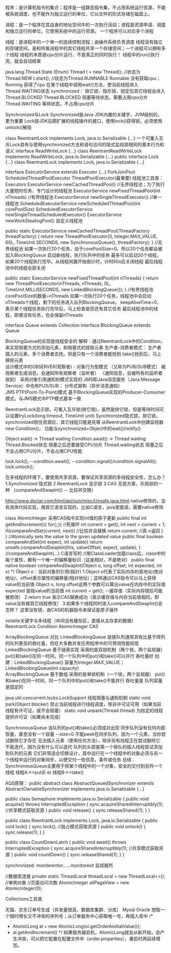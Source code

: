 程序：是计算机指令的集合；程序是一组静态指令集，不占用系统运行资源，不能被系统调度，也不能作为独立运行的单位，它以文件的形式存储在磁盘上。

进程：是一个程序在其自身的地址空间中的一次执行活动；进程是资源申请、调度和独立运行的单位，它使用系统中的运行资源。
        一个程序可以对应多个进程
        
线程：是进程中的一个单一的连续控制流程；由操作系统负责调度
        线程没有独立的存储空间，是和所属进程中的其它线程共享一个存储空间；一个进程可以拥有多个线程
        线程的本质是cpu分片运行，不是真正的同时执行！
        线程中的run()执行完，就会自动结束


java.lang.Thread.State (Enum)
Thread t = new Thread();  //状态为Thread.NEW
t.start();  //状态为Thread.RUNNABLE
    Runnable 没有获取cpu；Running 获得了cpu
    在某个线程中调用wait()方法，使当前线程进入Thread.WAITING状态
    synchronized： 排它锁，隐形锁，锁定后其它线程会进入Thread.BLOCKED
Thread.BLOCKED   阻塞等待状态，需要占用cpu分片
Thread.WAITING   等待状态，不占用cpu分片


Synchronized与Lock
Synchronized是Java JDK内置的关键字，JVM级别的，更为重要
Lock是JDK后期扩展的线程操作的接口，使用lock()获得锁，必须使用unlock()解锁


class ReentrantLock implements Lock, java.io.Serializable {...}
    一个可重入互斥Lock具有与使用synchronized方法和语句访问的隐式监视锁相同的基本行为和语义
interface ReadWriteLock {...}
class ReentrantReadWriteLock implements ReadWriteLock, java.io.Serializable {...}
public interface Lock {...}
class ReentrantLock implements Lock, java.io.Serializable {...}


interface ExecutorService extends Executor {...}
    ForkJoinPool
    ScheduledThreadPoolExecutor
    ThreadPoolExecutor(最重要)
线程池工具类：Executors 
    ExecutorService newCachedThreadPool()  //无界线程池；为了执行大量短时任务，专门设计的线程池
    ExecutorService newFixedThreadPool(int nThreads)  //有界线程池
    ExecutorService newSingleThreadExecutor()  //单一线程池
    ScheduledExecutorService newScheduledThreadPool(int corePoolSize)
    ScheduledExecutorService newSingleThreadScheduledExecutor()
    ExecutorService newWorkStealingPool()
自定义线程池

public static ExecutorService newCachedThreadPool(ThreadFactory threadFactory) {
        return new ThreadPoolExecutor(0, Integer.MAX_VALUE,
                                      60L, TimeUnit.SECONDS,
                                      new SynchronousQueue<Runnable>(),
                                      threadFactory);
    }
//无界线程池
如果一次执行20个任务，由于corePoolSize=0，所以20个任务都会被加入BlockingQueue
启动新线程，执行队列中的任务
最多可以启动20个线程。
如果20个线程执行完毕。从线程闲置开始倒计时，计时60s后关闭线程
最后线程池中的线程全部关闭

public static ExecutorService newFixedThreadPool(int nThreads) {
        return new ThreadPoolExecutor(nThreads, nThreads,
                                      0L, TimeUnit.MILLISECONDS,
                                      new LinkedBlockingQueue<Runnable>());
    }
//有界线程池
corePoolSize的数量=nThreads
如果一次执行20个任务，线程池中会启动nThreads个线程，剩下的任务进入队列BlockingQueue。
keepAliveTime=0，表示某个线程任务执行完毕后，马上检查是否还有其它任务
最后线程池中的线程，即便没有任务，也会保留nThreads


interface Queue<E> extends Collection<E> 
interface BlockingQueue<E> extends Queue<E>

BlockingQueue的实现是线程安全的
    解释：通过ReentrantLock中的Condition，来实现阻塞方式的添加元素，和阻塞式的提取元素
生产者-消费者模式：
    生产者插入的元素，多个消费者去抢。但是只有一个消费者能抢到
    take()抢到后，马上移除元素    
设计模式中的OBSERVER(观察者) - 对象行为型模式 （又称为PUB/SUB模式）
    被观察者生成消息，会通知所有观察者（监听者）  （通知信息，会被所有的监听者收到）
    采用对象引用通知的模式实现的
JMS即Java消息服务（Java Message Service）中也有PUS/SUB：
    分布式架构（异步消息通知）   
JMS PTP(Point-To-Point)模式
基于BlockingQueue实现的Producer-Consumer模式，与JMS模式中PTP模式基本一致


ReentrantLock显示锁，可重入互斥锁(排它锁)，虽然是排它锁，但是等待时间可以设置tryLock(long timeout, TimeUnit unit)
Synchronized隐式锁，排它锁，synchronized锁住资源后，其它线程只能是死等
从ReentrantLock中创建监视器new Condition()， 功能与synchronized+Object中的wait()/notify()


Object.wait() -> Thread waiting
Condition.await() -> Thread waiting 
    Thread.Blocked状态 阻塞之后还要接受CPU分片
    Thread.waiting状态 阻塞之后不会占用CPU分片，不会占用CPU性能
    
lock.lock();
    --condition.await();
    --condition.signal()/condition.signalAll();
lock.unlock();


在多线程的环境下，要使用共享资源，要保证共享资源的多线程安全性，怎么办？
1.Synchronized 隐式锁
2.ReentrantLock 显示锁
3.CAS  无锁方案，乐观锁的一种 （compareAndSwapInt() -- 比较并交换）


http://www.docjar.com/html/api/sun/misc/Unsafe.java.html
native修饰的，没有具体代码实现，用其它语言实现的，比如C语言，java里面调，需要native修饰

class AtomicInteger  采用CAS指令实现int值的原子更新
public final int getAndIncrement(){
    for(;;){  //死循环
        int current = get();
        int next = current + 1;
        if(compareAndSet(current, next)) //比较并且替换
            return current;  //真->返回
    }
}
//Atomically sets the value to the given updated value
public final boolean compareAndSet(int expect, int update){
    return unsafe.compareAndSwapInt(this, valueOffset, expect, update);
}
//compareAndSwapInt(...) C语言写的 
//用ClassLoader加载class后，class中的每个属性，都有一个唯一的偏移量标识（这是相对，不是绝对）
public final native boolean compareAndSwapInt(Object o, long offset,
                                                int expected,
                                                int x)
*/ Object o：当前对象的引用(指针) 
1.Object o代表了实际内存的首地址(绝对地址)，offset表示属性的偏移量(相对地址)；这样通过CAS指令可以马上获得value的当前值
  Object o, long offset这两个参数可以算出value在内存中的实际值
  expected 是指value的当前值  int current = get();  --缓存值（实际内存随后可能被修改）
2.return true 表示CAS替换成功（表示缓存值与内存当前值相同，即value没有被其它线程修改）
3.如果多个线程同时进入compareAndSwapInt()会怎样？
    这里没有锁，由CAS的机器指令来保证是原子操作


volatile关键字与多线程（中间没有缓存区，直接从主存拿的数据）
ReentrantLock
Condition
AtomicInteger
CAS


ArrayBlockingQueue 对比 LinkedBlockingQueue
链接队列通常具有比基于阵列的队列更高的吞吐量，但在大多数并发应用程序中的可预测性能较低
LinkedBlockingQueue 基于链表实现
                    采用的是双锁机制（两个锁，两个监视器）
                    put()和take()在同一时间，同一个队列中的put()和take()可以并行
                    吞吐量好
                    创建：LinkedBlockingQueue() 容量为Integer.MAX_VALUE；LinkedBlockingQueue(int capacity)    
ArrayBlockingQueue 基于数组
                   采用的是単锁机制（一个锁，两个监视器）
                   put()和take()在同一时间，同一个队列中的put()和take()不能并行
                   吞吐量差
                   队列容量是固定的
                   

java.util.concurrent.locks.LockSupport  线程阻塞与通知机制 
static void park(Object blocker)
        禁止当前线程进行线程调度，除非许可证可用（如果当前线程有许可证，就不会阻塞）
static void unpark(Thread thread)
        为给定的线程提供许可证（如果尚未完成）


SynchronousQueue
    该队列的put()和take()必须成对出现
    同步队列没有任何内部容量，甚至没有一个容量 --size=0
    不能peek在同步队列，因为一个元素，当你尝试删除它才存在
    无法插入元素（使用任何方法），除非另有线程正在尝试删除它
    不能迭代，因为没有什么可以迭代
    队列的头部是第一个排队的插入线程尝试添加到队列的元素
    它们非常适合切换设计，其中运行在一个线程中的对象必须与另一个线程中运行的对象同步，以便交付一些信息，事件或任务
    总结：SynchronousQueue<E>主要用于把某个线程中的一个对象，安全的交付到另外一个线程
            线程A->>put(E e)    线程B->>take()


AQS原理：
public abstract class AbstractQueuedSynchronizer
    extends AbstractOwnableSynchronizer
    implements java.io.Serializable {...}

public class Semaphore implements java.io.Serializable {
    public void acquire() throws InterruptedException {
            sync.acquireSharedInterruptibly(1);  //共享模式获取资源
        }
    public void release() {
            sync.releaseShared(1);
        }
}

public class ReentrantLock implements Lock, java.io.Serializable {
    public void lock() {
            sync.lock();    //独占模式获取资源
        }
    public void unlock() {
            sync.release(1);
        }
}

public class CountDownLatch {
    public void await() throws InterruptedException {
            sync.acquireSharedInterruptibly(1);  //共享模式获取资源
        }
    public void countDown() {
            sync.releaseShared(1);
        }
}


synchronized: moniterentor......monitorexit 监视器所

//数据库连接
private static ThreadLocal<Connection> threadLocal = new ThreadLocal<>(); //单例对象
//页面访问次数
AtomicInteger allPageView = new AtomicInteger(0);

Collections工具类

天猫、京东订单号生成（并发量很高，数据库集群、分库）
Mysql
Oracle
想取一个随时增长又不冲突的序列号；从订单服务中心获取唯一号，再插入库中
/*
 * AtomicLong al = new AtomicLong(oi.getOrderAinitialValue());
 * al.getAndIncrement()
*/
如果服务器宕机，AtomicLong就会从新开始，会产生冲突，可以把它配置在配置文件中（order.properties），重启时再延续增加。
